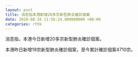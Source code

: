 ```yaml
---
layout: post
title: 消息指本港新增20多宗新型肺炎確診個案
date: 2020-08-26 11:56:24.000000000 +08:00
categories: rthk
---
```


消息指，本港今日新增20多宗新型肺炎確診個案。

本港昨日新增19宗新型肺炎確診個案，至今累計確診個案4710宗。
